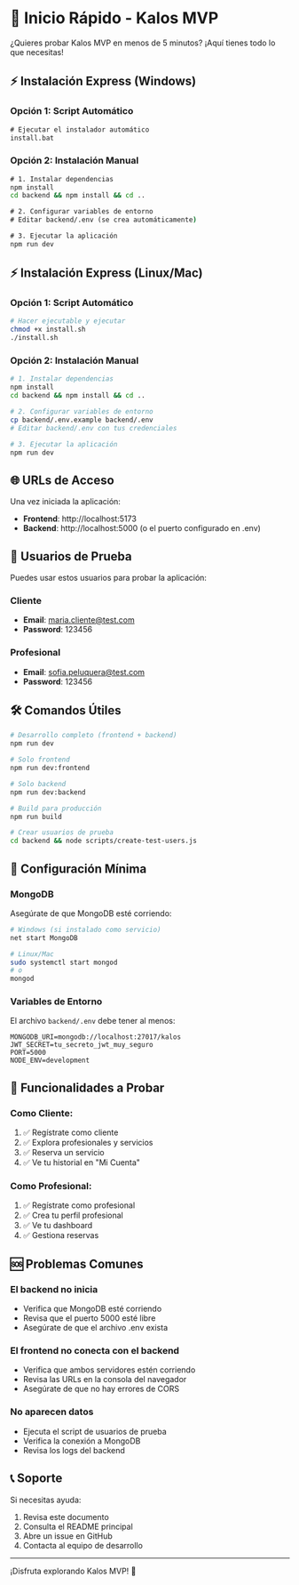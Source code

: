 # 🚀 Inicio Rápido - Kalos MVP

¿Quieres probar Kalos MVP en menos de 5 minutos? ¡Aquí tienes todo lo que necesitas!

## ⚡ Instalación Express (Windows)

### Opción 1: Script Automático
```cmd
# Ejecutar el instalador automático
install.bat
```

### Opción 2: Instalación Manual
```cmd
# 1. Instalar dependencias
npm install
cd backend && npm install && cd ..

# 2. Configurar variables de entorno
# Editar backend/.env (se crea automáticamente)

# 3. Ejecutar la aplicación
npm run dev
```

## ⚡ Instalación Express (Linux/Mac)

### Opción 1: Script Automático
```bash
# Hacer ejecutable y ejecutar
chmod +x install.sh
./install.sh
```

### Opción 2: Instalación Manual
```bash
# 1. Instalar dependencias
npm install
cd backend && npm install && cd ..

# 2. Configurar variables de entorno
cp backend/.env.example backend/.env
# Editar backend/.env con tus credenciales

# 3. Ejecutar la aplicación
npm run dev
```

## 🌐 URLs de Acceso

Una vez iniciada la aplicación:

- **Frontend**: http://localhost:5173
- **Backend**: http://localhost:5000 (o el puerto configurado en .env)

## 👤 Usuarios de Prueba

Puedes usar estos usuarios para probar la aplicación:

### Cliente
- **Email**: maria.cliente@test.com
- **Password**: 123456

### Profesional
- **Email**: sofia.peluquera@test.com
- **Password**: 123456

## 🛠️ Comandos Útiles

```bash
# Desarrollo completo (frontend + backend)
npm run dev

# Solo frontend
npm run dev:frontend

# Solo backend
npm run dev:backend

# Build para producción
npm run build

# Crear usuarios de prueba
cd backend && node scripts/create-test-users.js
```

## 🔧 Configuración Mínima

### MongoDB
Asegúrate de que MongoDB esté corriendo:
```bash
# Windows (si instalado como servicio)
net start MongoDB

# Linux/Mac
sudo systemctl start mongod
# o
mongod
```

### Variables de Entorno
El archivo `backend/.env` debe tener al menos:
```env
MONGODB_URI=mongodb://localhost:27017/kalos
JWT_SECRET=tu_secreto_jwt_muy_seguro
PORT=5000
NODE_ENV=development
```

## 🎯 Funcionalidades a Probar

### Como Cliente:
1. ✅ Regístrate como cliente
2. ✅ Explora profesionales y servicios
3. ✅ Reserva un servicio
4. ✅ Ve tu historial en "Mi Cuenta"

### Como Profesional:
1. ✅ Regístrate como profesional
2. ✅ Crea tu perfil profesional
3. ✅ Ve tu dashboard
4. ✅ Gestiona reservas

## 🆘 Problemas Comunes

### El backend no inicia
- Verifica que MongoDB esté corriendo
- Revisa que el puerto 5000 esté libre
- Asegúrate de que el archivo .env exista

### El frontend no conecta con el backend
- Verifica que ambos servidores estén corriendo
- Revisa las URLs en la consola del navegador
- Asegúrate de que no hay errores de CORS

### No aparecen datos
- Ejecuta el script de usuarios de prueba
- Verifica la conexión a MongoDB
- Revisa los logs del backend

## 📞 Soporte

Si necesitas ayuda:
1. Revisa este documento
2. Consulta el README principal
3. Abre un issue en GitHub
4. Contacta al equipo de desarrollo

---

¡Disfruta explorando Kalos MVP! 🌟
